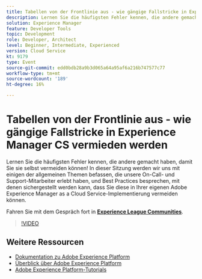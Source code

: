 ```yaml
---
title: Tabellen von der Frontlinie aus - wie gängige Fallstricke in Experience Manager CS vermieden werden
description: Lernen Sie die häufigsten Fehler kennen, die andere gemacht haben, damit Sie sie selbst vermeiden können! In dieser Sitzung werden wir uns mit einigen der allgemeinen Themen befassen, die unsere On-Call- und Support-Mitarbeiter erlebt haben, und Best Practices besprechen, mit denen sichergestellt werden kann, dass Sie diese in Ihrer eigenen Adobe Experience Manager as a Cloud Service-Implementierung vermeiden können.
solution: Experience Manager
feature: Developer Tools
topic: Development
role: Developer, Architect
level: Beginner, Intermediate, Experienced
version: Cloud Service
kt: 9179
type: Event
source-git-commit: edd0bdb28a9b3d065a64a95af6a216b747577c77
workflow-type: tm+mt
source-wordcount: '189'
ht-degree: 16%

---
```


# Tabellen von der Frontlinie aus - wie gängige Fallstricke in Experience Manager CS vermieden werden

Lernen Sie die häufigsten Fehler kennen, die andere gemacht haben, damit Sie sie selbst vermeiden können! In dieser Sitzung werden wir uns mit einigen der allgemeinen Themen befassen, die unsere On-Call- und Support-Mitarbeiter erlebt haben, und Best Practices besprechen, mit denen sichergestellt werden kann, dass Sie diese in Ihrer eigenen Adobe Experience Manager as a Cloud Service-Implementierung vermeiden können.

Fahren Sie mit dem Gespräch fort in **[Experience League Communities](https://adobe.ly/3kLQK3j)**.

>[!VIDEO](https://video.tv.adobe.com/v/337852/?quality=12&learn=on&hidetitle=true)

## Weitere Ressourcen

- [Dokumentation zu Adobe Experience Platform](https://experienceleague.adobe.com/docs/experience-platform.html?lang=de)
- [Überblick über Adobe Experience Platform](https://experienceleague.adobe.com/docs/experience-platform/landing/home.html?lang=de)
- [Adobe Experience Platform-Tutorials](https://experienceleague.adobe.com/docs/platform-learn/tutorials/overview.html?lang=de)
